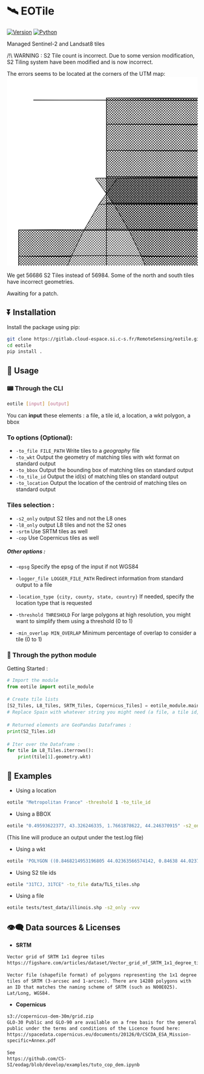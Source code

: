 <!--
Copyright (c) 2021 CS Group.

This file is part of EOTile.
See https://github.com/CS-SI/eotile for further info.

Licensed under the Apache License, Version 2.0 (the "License");
you may not use this file except in compliance with the License.
You may obtain a copy of the License at

    http://www.apache.org/licenses/LICENSE-2.0

Unless required by applicable law or agreed to in writing, software
distributed under the License is distributed on an "AS IS" BASIS,
WITHOUT WARRANTIES OR CONDITIONS OF ANY KIND, either express or implied.
See the License for the specific language governing permissions and
limitations under the License.
-->
# 🛰️ EOTile

[![Version](https://img.shields.io/badge/Version-0.1-g)]() [![Python](https://img.shields.io/badge/Python-3.6+-blue)]()

Managed Sentinel-2 and Landsat8 tiles

/!\ WARNING :
S2 Tile count is incorrect.
Due to some version modification, S2 Tiling system have been modified and is now incorrect.

The errors seems to be located at the corners of the UTM map:
![S2 Errors](doc/missing_tiles.png)

We get 56686 S2 Tiles instead of 56984. Some of the north and south tiles have incorrect geometries.

Awaiting for a patch.

## ⏬ Installation

Install the package using pip:
```sh
git clone https://gitlab.cloud-espace.si.c-s.fr/RemoteSensing/eotile.git
cd eotile
pip install .
```

## 🔲 Usage

### 📟 Through the CLI
```sh
eotile [input] [output]
```

You can **input** these elements : a file, a tile id, a location, a wkt polygon, a bbox

### To options (Optional):
* `-to_file FILE_PATH`      Write tiles to a *geography* file
* `-to_wkt`               Output the geometry of matching tiles with wkt format on standard output
* `-to_bbox`              Output the bounding box of matching tiles on standard output
* `-to_tile_id`           Output the id(s) of matching tiles on standard output
* `-to_location`          Output the location of the centroid of matching tiles on standard output

### Tiles selection :
* `-s2_only`              output S2 tiles and not the L8 ones
* `-l8_only`              output L8 tiles and not the S2 ones
* `-srtm`                 Use SRTM tiles as well
* `-cop`                  Use Copernicus tiles as well

##### Other options :
* `-epsg`                 Specify the epsg of the input if not WGS84
* `-logger_file LOGGER_FILE_PATH` Redirect information from standard output to a file
* `-location_type {city, county, state, country}` If needed, specify the location type that is requested
                        
* `-threshold THRESHOLD` For large polygons at high resolution, you might want
                        to simplify them using a threshold (0 to 1)
* `-min_overlap MIN_OVERLAP` Minimum percentage of overlap to consider a tile (0 to 1)

### 🐍 Through the python module

Getting Started :
```python
# Import the module
from eotile import eotile_module 

# Create tile lists
[S2_Tiles, L8_Tiles, SRTM_Tiles, Copernicus_Tiles] = eotile_module.main("Spain", l8_only=True) 
# Replace Spain with whatever string you might need (a file, a tile id, a location, a wkt polygon, a bbox)

# Returned elements are GeoPandas Dataframes :
print(S2_Tiles.id)

# Iter over the Dataframe :
for tile in L8_Tiles.iterrows():
    print(tile[1].geometry.wkt)

```

## 🔖 Examples

* Using a location
```sh
eotile "Metropolitan France" -threshold 1 -to_tile_id
```
* Using a BBOX
```sh
eotile "0.49593622377, 43.326246335, 1.7661878622, 44.246370915" -s2_only -logger_file test.log
```
(This line will produce an output under the test.log file)
* Using a wkt
```sh
eotile 'POLYGON ((0.8468214953196805 44.02363566574142, 0.84638 44.0237, 0.8590044453705752 44.06127355906579, 0.8712896362539795 44.09783741052559, 1.325549447552162 45.44983010010615, 1.338016257992888 45.48693449754356, 1.35047 45.524, 1.350948946138455 45.52393017672913, 3.65866 45.1875, 3.644501621308357 45.14977803391441, 3.111537654412643 43.72980975068511, 3.09866 43.6955, 0.8468214953196805 44.02363566574142))' -to_location -l8_only
```
* Using S2 tile ids
```sh
eotile "31TCJ, 31TCE" -to_file data/TLS_tiles.shp
```
* Using a file
```sh
eotile tests/test_data/illinois.shp -s2_only -vvv
```

## 👁️‍🗨️ Data sources & Licenses

* **SRTM**
```
Vector grid of SRTM 1x1 degree tiles
https://figshare.com/articles/dataset/Vector_grid_of_SRTM_1x1_degree_tiles/1332753

Vector file (shapefile format) of polygons representing the 1x1 degree tiles of SRTM (3-arcsec and 1-arcsec). There are 14280 polygons with an ID that matches the naming scheme of SRTM (such as N00E025). Lat/Long, WGS84. 
```

* **Copernicus**
```
s3://copernicus-dem-30m/grid.zip
GLO-30 Public and GLO-90 are available on a free basis for the general public under the terms and conditions of the Licence found here:
https://spacedata.copernicus.eu/documents/20126/0/CSCDA_ESA_Mission-specific+Annex.pdf

See
https://github.com/CS-SI/eodag/blob/develop/examples/tuto_cop_dem.ipynb
```
